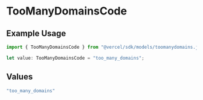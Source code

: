 # TooManyDomainsCode

## Example Usage

```typescript
import { TooManyDomainsCode } from "@vercel/sdk/models/toomanydomains.js";

let value: TooManyDomainsCode = "too_many_domains";
```

## Values

```typescript
"too_many_domains"
```